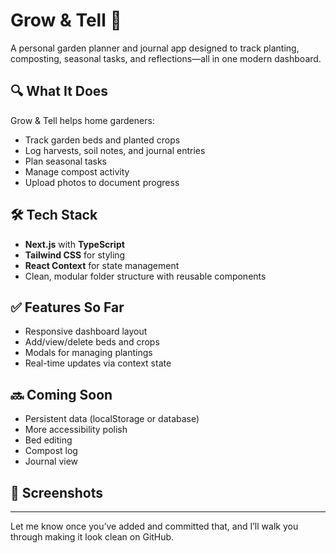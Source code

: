 # Grow & Tell 🌱

A personal garden planner and journal app designed to track planting, composting, seasonal tasks, and reflections—all in one modern dashboard.

## 🔍 What It Does

Grow & Tell helps home gardeners:

- Track garden beds and planted crops
- Log harvests, soil notes, and journal entries
- Plan seasonal tasks
- Manage compost activity
- Upload photos to document progress

## 🛠 Tech Stack

- **Next.js** with **TypeScript**
- **Tailwind CSS** for styling
- **React Context** for state management
- Clean, modular folder structure with reusable components

## ✅ Features So Far

- Responsive dashboard layout
- Add/view/delete beds and crops
- Modals for managing plantings
- Real-time updates via context state

## 🔜 Coming Soon

- Persistent data (localStorage or database)
- More accessibility polish
- Bed editing
- Compost log
- Journal view

## 📸 Screenshots

---

Let me know once you’ve added and committed that, and I’ll walk you through making it look clean on GitHub.
